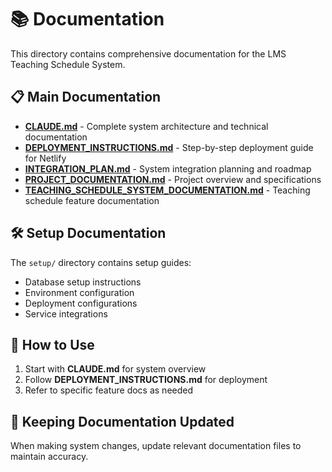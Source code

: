 # 📚 Documentation

This directory contains comprehensive documentation for the LMS Teaching Schedule System.

## 📋 Main Documentation

- **[CLAUDE.md](./CLAUDE.md)** - Complete system architecture and technical documentation
- **[DEPLOYMENT_INSTRUCTIONS.md](./DEPLOYMENT_INSTRUCTIONS.md)** - Step-by-step deployment guide for Netlify
- **[INTEGRATION_PLAN.md](./INTEGRATION_PLAN.md)** - System integration planning and roadmap
- **[PROJECT_DOCUMENTATION.md](./PROJECT_DOCUMENTATION.md)** - Project overview and specifications
- **[TEACHING_SCHEDULE_SYSTEM_DOCUMENTATION.md](./TEACHING_SCHEDULE_SYSTEM_DOCUMENTATION.md)** - Teaching schedule feature documentation

## 🛠️ Setup Documentation

The `setup/` directory contains setup guides:

- Database setup instructions
- Environment configuration
- Deployment configurations
- Service integrations

## 📖 How to Use

1. Start with **CLAUDE.md** for system overview
2. Follow **DEPLOYMENT_INSTRUCTIONS.md** for deployment
3. Refer to specific feature docs as needed

## 🔄 Keeping Documentation Updated

When making system changes, update relevant documentation files to maintain accuracy.